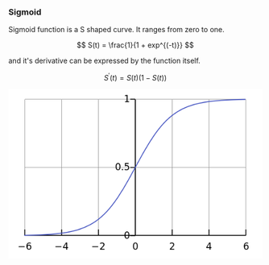 ### Sigmoid

Sigmoid function is a S shaped curve. It ranges from zero to one.

$$ S(t) = \frac{1}{1 + exp^{(-t)}} $$ 

and it's derivative can be expressed by the function itself.

$$ S^\prime(t) = S(t)(1 - S(t)) $$

![Sigmoid](./img/sigmoid.png)